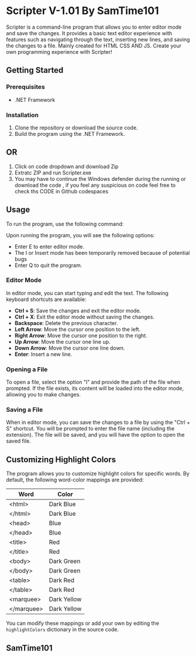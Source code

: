 # Scripter V-1.01 By SamTime101

Scripter is a command-line program that allows you to enter editor mode and save the changes. It provides a basic text editor experience with features such as navigating through the text, inserting new lines, and saving the changes to a file.
Mainly created for HTML CSS AND JS. Create your own programming experience with Scripter!
## Getting Started

### Prerequisites

- .NET Framework

### Installation

1. Clone the repository or download the source code.
2. Build the program using the .NET Framework.

## OR

1. Click on code dropdown and download Zip 
2. Extratc ZIP and run Scripter.exe
3. You may have to continue the Windows defender during the running or download the code , if you feel any suspicious on code feel free to check ths CODE in Github codespaces
           

## Usage

To run the program, use the following command:


Upon running the program, you will see the following options:

- Enter E to enter editor mode.
- The I or Insert mode has been temporarily removed because of potential bugs
- Enter Q to quit the program.

### Editor Mode

In editor mode, you can start typing and edit the text. The following keyboard shortcuts are available:

- **Ctrl + S**: Save the changes and exit the editor mode.
- **Ctrl + X**: Exit the editor mode without saving the changes.
- **Backspace**: Delete the previous character.
- **Left Arrow**: Move the cursor one position to the left.
- **Right Arrow**: Move the cursor one position to the right.
- **Up Arrow**: Move the cursor one line up.
- **Down Arrow**: Move the cursor one line down.
- **Enter**: Insert a new line.

### Opening a File

To open a file, select the option "I" and provide the path of the file when prompted. If the file exists, its content will be loaded into the editor mode, allowing you to make changes.

### Saving a File

When in editor mode, you can save the changes to a file by using the "Ctrl + S" shortcut. You will be prompted to enter the file name (including the extension). The file will be saved, and you will have the option to open the saved file.

## Customizing Highlight Colors

The program allows you to customize highlight colors for specific words. By default, the following word-color mappings are provided:

| Word          | Color       |
|---------------|-------------|
| &lt;html&gt;  | Dark Blue   |
| &lt;/html&gt; | Dark Blue   |
| &lt;head&gt;  | Blue        |
| &lt;/head&gt; | Blue        |
| &lt;title&gt; | Red         |
| &lt;/title&gt;| Red         |
| &lt;body&gt;  | Dark Green  |
| &lt;/body&gt; | Dark Green  |
| &lt;table&gt; | Dark Red    |
| &lt;/table&gt;| Dark Red    |
| &lt;marquee&gt; | Dark Yellow|
| &lt;/marquee&gt;| Dark Yellow|

You can modify these mappings or add your own by editing the `highlightColors` dictionary in the source code.


## SamTime101
